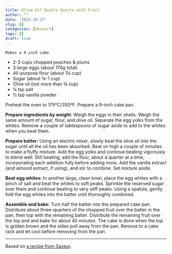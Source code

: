 ```yaml
---
title: Olive Oil Quatre Quarts with Fruit
author: ""
date: "2023-10-27"
slug: []
categories: [dessert]
tags: []
draft: true
---
```


_`Makes a 9-inch cake`_

- 2-3 cups chopped peaches & plums
- 3 large eggs (about 170g total)
- All-purpose flour (about 1¼ cup)
- Sugar (about ¾-1 cup)
- Olive oil (not more than ¾ cup)
- ¼ tsp salt
- ½ tsp vanilla powder

Preheat the oven to 175ºC/350ºF. Prepare a 9-inch cake pan.

**Prepare ingredients by weight**: Weigh the eggs in their shells. Weigh the same amount of sugar, flour, and olive oil. Separate the egg yolks from the whites. Remove a couple of tablespoons of sugar aside to add to the whites when you beat them.

**Prepare batter:** Using an electric mixer, slowly beat the olive oil into the sugar until all the oil has been absorbed. Beat on high a couple of minutes to make a fluffy mixture. Add the egg yolks and continue beating vigorously to blend well. Still beating, add the flour, about a quarter at a time, incorporating each addition fully before adding more. Add the vanilla extract (and almond extract, if using), and stir to combine. Set mixture aside.

**Beat egg whites:** In another large, clean bowl, place the egg whites with a pinch of salt and beat the whites to soft peaks. Sprinkle the reserved sugar over them and continue beating to very stiff peaks. Using a spatula, gently fold the egg whites into the batter until thoroughly combined.

**Assemble and bake:** Turn half the batter into the prepared cake pan. Distribute about three-quarters of the chopped fruit over the batter in the pan, then top with the remaining batter. Distribute the remaining fruit over the top and and bake for about 45 minutes. The cake is done when the top is golden brown and the sides pull away from the pan. Remove to a cake rack and let cool before removing from the pan.

---

Based on [a recipe from Saveur](https://www.saveur.com/article/Recipes/quatre-quarts-olive-oil-pound-cake/).
